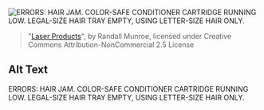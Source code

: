 ![ERRORS: HAIR JAM. COLOR-SAFE CONDITIONER CARTRIDGE RUNNING LOW. LEGAL-SIZE HAIR TRAY EMPTY, USING LETTER-SIZE HAIR ONLY.](https://imgs.xkcd.com/comics/laser_products.png)
> "[Laser Products](https://xkcd.com/1681/)", by Randall Munroe, licensed under Creative Commons Attribution-NonCommercial 2.5 License

## Alt Text
ERRORS: HAIR JAM. COLOR-SAFE CONDITIONER CARTRIDGE RUNNING LOW. LEGAL-SIZE HAIR TRAY EMPTY, USING LETTER-SIZE HAIR ONLY.

